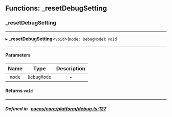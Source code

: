 ## Functions: _resetDebugSetting

### _resetDebugSetting


___
▸ **_resetDebugSetting**<`void`\>(`mode: DebugMode`): `void`
___


#### Parameters

| Name | Type | Description |
| :------: | :------: | :------: |
| `mode` | `DebugMode` | - |


#### Returns `void` 
___


##### Defined in &nbsp;   [cocos/core/platform/debug.ts:127](https://github.com/cocos-creator/engine/blob/c7bf6b8a9/cocos/core/platform/debug.ts#L127)&nbsp;

